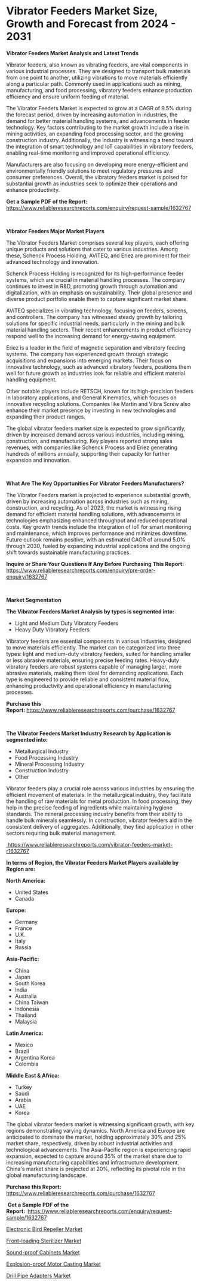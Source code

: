 <p><h1>Vibrator Feeders Market Size, Growth and Forecast from 2024 - 2031</h1></p><p><strong>Vibrator Feeders Market Analysis and Latest Trends</strong></p>
<p><p>Vibrator feeders, also known as vibrating feeders, are vital components in various industrial processes. They are designed to transport bulk materials from one point to another, utilizing vibrations to move materials efficiently along a particular path. Commonly used in applications such as mining, manufacturing, and food processing, vibratory feeders enhance production efficiency and ensure uniform feeding of material.</p><p>The Vibrator Feeders Market is expected to grow at a CAGR of 9.5% during the forecast period, driven by increasing automation in industries, the demand for better material handling systems, and advancements in feeder technology. Key factors contributing to the market growth include a rise in mining activities, an expanding food processing sector, and the growing construction industry. Additionally, the industry is witnessing a trend toward the integration of smart technology and IoT capabilities in vibratory feeders, enabling real-time monitoring and improved operational efficiency.</p><p>Manufacturers are also focusing on developing more energy-efficient and environmentally friendly solutions to meet regulatory pressures and consumer preferences. Overall, the vibratory feeders market is poised for substantial growth as industries seek to optimize their operations and enhance productivity.</p></p>
<p><strong>Get a Sample PDF of the Report:&nbsp;</strong> <a href="https://www.reliableresearchreports.com/enquiry/request-sample/1632767?utm_campaign=118&utm_medium=2&utm_source=Github&utm_content=ia&utm_term=27102024&utm_id=vibrator-feeders">https://www.reliableresearchreports.com/enquiry/request-sample/1632767</a></p>
<p>&nbsp;</p>
<p><strong>Vibrator Feeders Major Market Players</strong></p>
<p><p>The Vibrator Feeders Market comprises several key players, each offering unique products and solutions that cater to various industries. Among these, Schenck Process Holding, AViTEQ, and Eriez are prominent for their advanced technology and innovation.</p><p>Schenck Process Holding is recognized for its high-performance feeder systems, which are crucial in material handling processes. The company continues to invest in R&D, promoting growth through automation and digitalization, with an emphasis on sustainability. Their global presence and diverse product portfolio enable them to capture significant market share.</p><p>AViTEQ specializes in vibrating technology, focusing on feeders, screens, and controllers. The company has witnessed steady growth by tailoring solutions for specific industrial needs, particularly in the mining and bulk material handling sectors. Their recent enhancements in product efficiency respond well to the increasing demand for energy-saving equipment.</p><p>Eriez is a leader in the field of magnetic separation and vibratory feeding systems. The company has experienced growth through strategic acquisitions and expansions into emerging markets. Their focus on innovative technology, such as advanced vibratory feeders, positions them well for future growth as industries look for reliable and efficient material handling equipment.</p><p>Other notable players include RETSCH, known for its high-precision feeders in laboratory applications, and General Kinematics, which focuses on innovative recycling solutions. Companies like Martin and Vibra Screw also enhance their market presence by investing in new technologies and expanding their product ranges.</p><p>The global vibrator feeders market size is expected to grow significantly, driven by increased demand across various industries, including mining, construction, and manufacturing. Key players reported strong sales revenues, with companies like Schenck Process and Eriez generating hundreds of millions annually, supporting their capacity for further expansion and innovation.</p></p>
<p>&nbsp;</p>
<p><strong>What Are The Key Opportunities For Vibrator Feeders Manufacturers?</strong></p>
<p><p>The Vibrator Feeders market is projected to experience substantial growth, driven by increasing automation across industries such as mining, construction, and recycling. As of 2023, the market is witnessing rising demand for efficient material handling solutions, with advancements in technologies emphasizing enhanced throughput and reduced operational costs. Key growth trends include the integration of IoT for smart monitoring and maintenance, which improves performance and minimizes downtime. Future outlook remains positive, with an estimated CAGR of around 5.0% through 2030, fueled by expanding industrial applications and the ongoing shift towards sustainable manufacturing practices.</p></p>
<p><strong>Inquire or Share Your Questions If Any Before Purchasing This Report:</strong> <a href="https://www.reliableresearchreports.com/enquiry/pre-order-enquiry/1632767?utm_campaign=118&utm_medium=2&utm_source=Github&utm_content=ia&utm_term=27102024&utm_id=vibrator-feeders">https://www.reliableresearchreports.com/enquiry/pre-order-enquiry/1632767</a></p>
<p>&nbsp;</p>
<p><strong>Market Segmentation</strong></p>
<p><strong>The Vibrator Feeders Market Analysis by types is segmented into:</strong></p>
<p><ul><li>Light and Medium Duty Vibratory Feeders</li><li>Heavy Duty Vibratory Feeders</li></ul></p>
<p><p>Vibratory feeders are essential components in various industries, designed to move materials efficiently. The market can be categorized into three types: light and medium-duty vibratory feeders, suited for handling smaller or less abrasive materials, ensuring precise feeding rates. Heavy-duty vibratory feeders are robust systems capable of managing larger, more abrasive materials, making them ideal for demanding applications. Each type is engineered to provide reliable and consistent material flow, enhancing productivity and operational efficiency in manufacturing processes.</p></p>
<p><strong>Purchase this Report:&nbsp;</strong><a href="https://www.reliableresearchreports.com/purchase/1632767?utm_campaign=118&utm_medium=2&utm_source=Github&utm_content=ia&utm_term=27102024&utm_id=vibrator-feeders">https://www.reliableresearchreports.com/purchase/1632767</a></p>
<p>&nbsp;</p>
<p><strong>The Vibrator Feeders Market Industry Research by Application is segmented into:</strong></p>
<p><ul><li>Metallurgical Industry</li><li>Food Processing Industry</li><li>Mineral Processing Industry</li><li>Construction Industry</li><li>Other</li></ul></p>
<p><p>Vibrator feeders play a crucial role across various industries by ensuring the efficient movement of materials. In the metallurgical industry, they facilitate the handling of raw materials for metal production. In food processing, they help in the precise feeding of ingredients while maintaining hygiene standards. The mineral processing industry benefits from their ability to handle bulk minerals seamlessly. In construction, vibrator feeders aid in the consistent delivery of aggregates. Additionally, they find application in other sectors requiring bulk material management.</p></p>
<p><a href="https://www.reliableresearchreports.com/vibrator-feeders-market-r1632767?utm_campaign=118&utm_medium=2&utm_source=Github&utm_content=ia&utm_term=27102024&utm_id=vibrator-feeders">&nbsp;https://www.reliableresearchreports.com/vibrator-feeders-market-r1632767</a></p>
<p><strong>In terms of Region, the Vibrator Feeders Market Players available by Region are:</strong></p>
<p>
    <p> <strong> North America: </strong>
        <ul>
            <li>United States</li>
            <li>Canada</li>
        </ul>
        </p> 
    <p> <strong> Europe: </strong>
        <ul>
            <li>Germany</li>
            <li>France</li>
            <li>U.K.</li>
            <li>Italy</li>
            <li>Russia</li>
        </ul>
        </p> 
    <p> <strong> Asia-Pacific: </strong>
        <ul>
            <li>China</li>
            <li>Japan</li>
            <li>South Korea</li>
            <li>India</li>
            <li>Australia</li>
            <li>China Taiwan</li>
            <li>Indonesia</li>
            <li>Thailand</li>
            <li>Malaysia</li>
        </ul>
        </p> 
    <p> <strong> Latin America: </strong>
        <ul>
            <li>Mexico</li>
            <li>Brazil</li>
            <li>Argentina Korea</li>
            <li>Colombia</li>
        </ul>
        </p> 
    <p> <strong> Middle East & Africa: </strong>
        <ul>
            <li>Turkey</li>
            <li>Saudi</li>
            <li>Arabia</li>
            <li>UAE</li>
            <li>Korea</li>
        </ul>
    </p>
    </p>
<p><p>The global vibrator feeders market is witnessing significant growth, with key regions demonstrating varying dynamics. North America and Europe are anticipated to dominate the market, holding approximately 30% and 25% market share, respectively, driven by robust industrial activities and technological advancements. The Asia-Pacific region is experiencing rapid expansion, expected to capture around 35% of the market share due to increasing manufacturing capabilities and infrastructure development. China's market share is projected at 20%, reflecting its pivotal role in the global manufacturing landscape.</p></p>
<p><strong>Purchase this Report: </strong><a href="https://www.reliableresearchreports.com/purchase/1632767?utm_campaign=118&utm_medium=2&utm_source=Github&utm_content=ia&utm_term=27102024&utm_id=vibrator-feeders">https://www.reliableresearchreports.com/purchase/1632767</a></p>
<p>&nbsp;<strong>Get a Sample PDF of the Report:&nbsp;&nbsp;</strong><a href="https://www.reliableresearchreports.com/enquiry/request-sample/1632767?utm_campaign=118&utm_medium=2&utm_source=Github&utm_content=ia&utm_term=27102024&utm_id=vibrator-feeders">https://www.reliableresearchreports.com/enquiry/request-sample/1632767</a></p>
<p><strong></strong></p>
<p><p><a href="https://www.linkedin.com/pulse/emerging-trends-electronic-bird-repeller-market-global-outlook-mmxjc?utm_campaign=118&utm_medium=2&utm_source=Github&utm_content=ia&utm_term=27102024&utm_id=vibrator-feeders">Electronic Bird Repeller Market</a></p><p><a href="https://issuu.com/reportprime-2/docs/front-loading-sterilizer-market-siz_ecaf68c1c97469?utm_campaign=118&utm_medium=2&utm_source=Github&utm_content=ia&utm_term=27102024&utm_id=vibrator-feeders">Front-loading Sterilizer Market</a></p><p><a href="https://github.com/knaufethaganye/Market-Research-Report-List-1/blob/main/sound-proof-cabinets-market.md?utm_campaign=118&utm_medium=2&utm_source=Github&utm_content=ia&utm_term=27102024&utm_id=vibrator-feeders">Sound-proof Cabinets Market</a></p><p><a href="https://issuu.com/reportprime-2/docs/explosion-proof-motor-casting-marke_2559b6a46b0c8e?utm_campaign=118&utm_medium=2&utm_source=Github&utm_content=ia&utm_term=27102024&utm_id=vibrator-feeders">Explosion-proof Motor Casting Market</a></p><p><a href="https://github.com/leonidmsw5y/Market-Research-Report-List-1/blob/main/drill-pipe-adapters-market.md?utm_campaign=118&utm_medium=2&utm_source=Github&utm_content=ia&utm_term=27102024&utm_id=vibrator-feeders">Drill Pipe Adapters Market</a></p></p>
